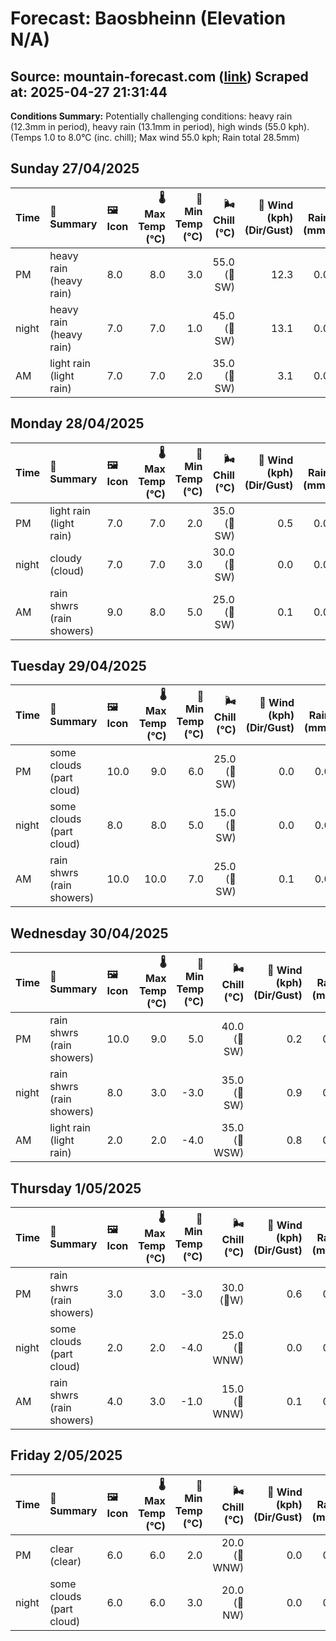 # Forecast: Baosbheinn (Elevation N/A)
**Source:** mountain-forecast.com ([link](https://www.mountain-forecast.com/peaks/Baosbheinn/forecasts/875))
**Scraped at:** 2025-04-27 21:31:44
---

**Conditions Summary:** Potentially challenging conditions: heavy rain (12.3mm in period), heavy rain (13.1mm in period), high winds (55.0 kph). (Temps 1.0 to 8.0°C (inc. chill); Max wind 55.0 kph; Rain total 28.5mm)

## Sunday 27/04/2025
| **Time** | **📝 Summary** | **🖼️ Icon** | **🌡️ Max Temp (°C)** | **🥶 Min Temp (°C)** | **🌬️ Chill (°C)** | **💨 Wind (kph) (Dir/Gust)** | **💧 Rain (mm)** | **❄️ Snow (cm)** | **☁️ Cloud Base (m)** | **🧊 Freezing Lvl (m)** |
|:------- |:------- |:----- |--------------: |-------------: |-----------: |---------------------: |---------: |----------: |---------------: |----------------: |
| PM      | heavy rain<br><span class="icon-desc">(heavy rain)</span> | 8.0 | 8.0 | 3.0 | 55.0<br>(🧭SW) | 12.3 | 0.0 | 200 | 2250 |
| night   | heavy rain<br><span class="icon-desc">(heavy rain)</span> | 7.0 | 7.0 | 1.0 | 45.0<br>(🧭SW) | 13.1 | 0.0 | 200 | 2250 |
| AM      | light rain<br><span class="icon-desc">(light rain)</span> | 7.0 | 7.0 | 2.0 | 35.0<br>(🧭SW) | 3.1 | 0.0 | 200 | 2150 |

## Monday 28/04/2025
| **Time** | **📝 Summary** | **🖼️ Icon** | **🌡️ Max Temp (°C)** | **🥶 Min Temp (°C)** | **🌬️ Chill (°C)** | **💨 Wind (kph) (Dir/Gust)** | **💧 Rain (mm)** | **❄️ Snow (cm)** | **☁️ Cloud Base (m)** | **🧊 Freezing Lvl (m)** |
|:------- |:------- |:----- |--------------: |-------------: |-----------: |---------------------: |---------: |----------: |---------------: |----------------: |
| PM      | light rain<br><span class="icon-desc">(light rain)</span> | 7.0 | 7.0 | 2.0 | 35.0<br>(🧭SW) | 0.5 | 0.0 | 200 | 2200 |
| night   | cloudy<br><span class="icon-desc">(cloud)</span> | 7.0 | 7.0 | 3.0 | 30.0<br>(🧭SW) | 0.0 | 0.0 | 500 | 2350 |
| AM      | rain shwrs<br><span class="icon-desc">(rain showers)</span> | 9.0 | 8.0 | 5.0 | 25.0<br>(🧭SW) | 0.1 | 0.0 | 550 | 2300 |

## Tuesday 29/04/2025
| **Time** | **📝 Summary** | **🖼️ Icon** | **🌡️ Max Temp (°C)** | **🥶 Min Temp (°C)** | **🌬️ Chill (°C)** | **💨 Wind (kph) (Dir/Gust)** | **💧 Rain (mm)** | **❄️ Snow (cm)** | **☁️ Cloud Base (m)** | **🧊 Freezing Lvl (m)** |
|:------- |:------- |:----- |--------------: |-------------: |-----------: |---------------------: |---------: |----------: |---------------: |----------------: |
| PM      | some clouds<br><span class="icon-desc">(part cloud)</span> | 10.0 | 9.0 | 6.0 | 25.0<br>(🧭SW) | 0.0 | 0.0 | 5500 | 2450 |
| night   | some clouds<br><span class="icon-desc">(part cloud)</span> | 8.0 | 8.0 | 5.0 | 15.0<br>(🧭SW) | 0.0 | 0.0 | 5850 | 2500 |
| AM      | rain shwrs<br><span class="icon-desc">(rain showers)</span> | 10.0 | 10.0 | 7.0 | 25.0<br>(🧭SW) | 0.1 | 0.0 | 850 | 2450 |

## Wednesday 30/04/2025
| **Time** | **📝 Summary** | **🖼️ Icon** | **🌡️ Max Temp (°C)** | **🥶 Min Temp (°C)** | **🌬️ Chill (°C)** | **💨 Wind (kph) (Dir/Gust)** | **💧 Rain (mm)** | **❄️ Snow (cm)** | **☁️ Cloud Base (m)** | **🧊 Freezing Lvl (m)** |
|:------- |:------- |:----- |--------------: |-------------: |-----------: |---------------------: |---------: |----------: |---------------: |----------------: |
| PM      | rain shwrs<br><span class="icon-desc">(rain showers)</span> | 10.0 | 9.0 | 5.0 | 40.0<br>(🧭SW) | 0.2 | 0.0 | 900 | 2450 |
| night   | rain shwrs<br><span class="icon-desc">(rain showers)</span> | 8.0 | 3.0 | -3.0 | 35.0<br>(🧭SW) | 0.9 | 0.0 | 400 | 2100 |
| AM      | light rain<br><span class="icon-desc">(light rain)</span> | 2.0 | 2.0 | -4.0 | 35.0<br>(🧭WSW) | 0.8 | 0.0 | 300 | 1150 |

## Thursday 1/05/2025
| **Time** | **📝 Summary** | **🖼️ Icon** | **🌡️ Max Temp (°C)** | **🥶 Min Temp (°C)** | **🌬️ Chill (°C)** | **💨 Wind (kph) (Dir/Gust)** | **💧 Rain (mm)** | **❄️ Snow (cm)** | **☁️ Cloud Base (m)** | **🧊 Freezing Lvl (m)** |
|:------- |:------- |:----- |--------------: |-------------: |-----------: |---------------------: |---------: |----------: |---------------: |----------------: |
| PM      | rain shwrs<br><span class="icon-desc">(rain showers)</span> | 3.0 | 3.0 | -3.0 | 30.0<br>(🧭W) | 0.6 | 0.0 | 650 | 1200 |
| night   | some clouds<br><span class="icon-desc">(part cloud)</span> | 2.0 | 2.0 | -4.0 | 25.0<br>(🧭WNW) | 0.0 | 0.0 | 700 | 1100 |
| AM      | rain shwrs<br><span class="icon-desc">(rain showers)</span> | 4.0 | 3.0 | -1.0 | 15.0<br>(🧭WNW) | 0.1 | 0.0 | 400 | 1200 |

## Friday 2/05/2025
| **Time** | **📝 Summary** | **🖼️ Icon** | **🌡️ Max Temp (°C)** | **🥶 Min Temp (°C)** | **🌬️ Chill (°C)** | **💨 Wind (kph) (Dir/Gust)** | **💧 Rain (mm)** | **❄️ Snow (cm)** | **☁️ Cloud Base (m)** | **🧊 Freezing Lvl (m)** |
|:------- |:------- |:----- |--------------: |-------------: |-----------: |---------------------: |---------: |----------: |---------------: |----------------: |
| PM      | clear<br><span class="icon-desc">(clear)</span> | 6.0 | 6.0 | 2.0 | 20.0<br>(🧭WNW) | 0.0 | 0.0 | 800 | 2000 |
| night   | some clouds<br><span class="icon-desc">(part cloud)</span> | 6.0 | 6.0 | 3.0 | 20.0<br>(🧭NW) | 0.0 | 0.0 | 750 | 2550 |